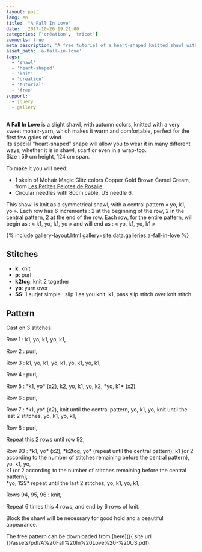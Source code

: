 ```yaml
---
layout: post
lang: en
title:  "A Fall In Love"
date:   2017-10-26 19:21:00
categories: ['création', 'tricot']
comments: true
meta_description: "A free tutorial of a heart-shaped knitted shawl with autumn colours"
asset_path: 'a-fall-in-love'
tags:
  - 'shawl'
  - 'heart-shaped'
  - 'knit'
  - 'creation'
  - 'tutorial'
  - 'free'
support:
  - jquery
  - gallery
---
```


**A Fall In Love** is a slight shawl, with autumn colors, knitted with a very sweet mohair-yarn, which makes it warm and comfortable, perfect for the first few gales of wind.  
Its special "heart-shaped" shape will allow you to wear it in many different ways, whether it is in shawl, scarf or even in a wrap-top.  
Size : 59 cm height, 124 cm span.

To make it you will need:
* 1 skein of Mohair Magic Glitz colors Copper Gold Brown Camel Cream, from [Les Petites Pelotes de Rosalie](https://lespetitespelotesderosalie.boutiquedelaine.com/en/mohair-magic-glitz-gold-cream-copper-camel-brown),
* Circular needles with 80cm cable, US needle 6.

This shawl is knit as a symmetrical shawl, with a central pattern « yo, k1, yo ». 
Each row has 6 increments : 2 at the beginning of the row, 2 in the central pattern, 2 at the end of the row.
Each row, for the entire pattern, will begin as : « k1, yo, k1, yo » and will end as : « yo, k1, yo, k1 »

{% include gallery-layout.html gallery=site.data.galleries.a-fall-in-love %}

## Stitches

* **k**: knit
* **p**: purl
* **k2tog**: knit 2 together
* **yo**: yarn over
* **SS**: 1 surjet simple : slip 1 as you knit, k1, pass slip stitch over knit stitch

## Pattern

Cast on 3 stitches 

Row 1 : k1, yo, k1, yo, k1,

Row 2 : purl,

Row 3 : k1, yo, k1, yo, k1, yo, k1, yo, k1,

Row 4 : purl,

Row 5 : \*k1, yo\* (x2), k2, yo, k1, yo, k2, \*yo, k1\* (x2),

Row 6 : purl,

Row 7 : \*k1, yo\* (x2), knit until the central pattern, yo, k1, yo, knit until the last 2 stitches, yo, k1, yo, k1,

Row 8 : purl,

Repeat this 2 rows until row 92,

Row 93 :  \*k1, yo\* (x2), \*k2tog, yo\* (repeat until the central pattern), 
k1 (or 2 according to the number of stitches remaining before the central pattern),  
yo, k1, yo,  
k1 (or 2 according to the number of stitches remaining before the central pattern),  
\*yo, 1SS\* repeat until the last 2 stitches, yo, k1, yo, k1,

Rows 94, 95, 96 : knit,

Repeat 6 times this 4 rows, and end by 6 rows of knit.

Block the shawl will be necessary for good hold and a beautiful appearance.

The free pattern can be downloaded from [here]({{ site.url }}/assets/pdf/A%20Fall%20In%20Love%20-%20US.pdf).

